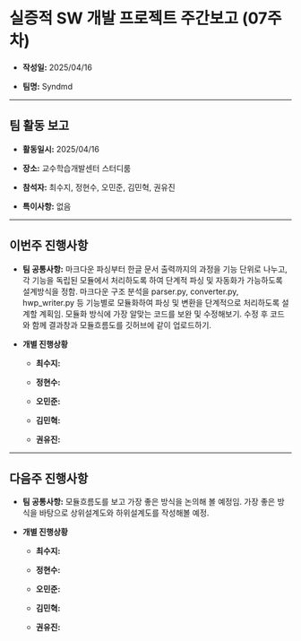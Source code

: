 # 실증적 SW 개발 프로젝트 주간보고 (07주차)
- **작성일:** 2025/04/16

- **팀명:** Syndmd

***

## 팀 활동 보고
- **활동일시:** 2025/04/16

- **장소:** 교수학습개발센터 스터디룸

- **참석자:** 최수지, 정현수, 오민준, 김민혁, 권유진

- **특이사항:** 없음

***

## 이번주 진행사항
- **팀 공통사항:** 마크다운 파싱부터 한글 문서 출력까지의 과정을 기능 단위로 나누고, 각 기능을 독립된 모듈에서 처리하도록 하여 단계적 파싱 및 자동화가 가능하도록 설계방식을 정함. 마크다운 구조 분석을 parser.py, converter.py, hwp_writer.py 등 기능별로 모듈화하여 파싱 및 변환을 단계적으로 처리하도록 설계할 계획임. 모듈화 방식에 가장 알맞는 코드를 보완 및 수정해보기. 수정 후 코드와 함께 결과창과 모듈흐름도를 깃허브에 같이 업로드하기.

- **개별 진행상황**

  - **최수지:** 

  - **정현수:** 

  - **오민준:** 

  - **김민혁:** 

  - **권유진:** 

***

## 다음주 진행사항
- **팀 공통사항:** 모듈흐름도를 보고 가장 좋은 방식을 논의해 볼 예정임. 가장 좋은 방식을 바탕으로 상위설계도와 하위설계도를 작성해볼 예정.

- **개별 진행상황**

  - **최수지:** 

  - **정현수:** 

  - **오민준:** 

  - **김민혁:** 

  - **권유진:** 

